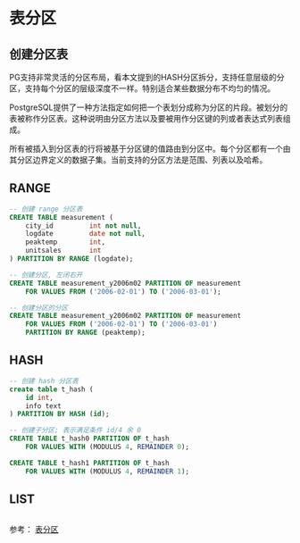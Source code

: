 # 表分区

## 创建分区表
PG支持非常灵活的分区布局，看本文提到的HASH分区拆分，支持任意层级的分区，支持每个分区的层级深度不一样。特别适合某些数据分布不均匀的情况。

PostgreSQL提供了一种方法指定如何把一个表划分成称为分区的片段。被划分的表被称作分区表。这种说明由分区方法以及要被用作分区键的列或者表达式列表组成。

所有被插入到分区表的行将被基于分区键的值路由到分区中。每个分区都有一个由其分区边界定义的数据子集。当前支持的分区方法是范围、列表以及哈希。

## RANGE
```sql
-- 创建 range 分区表
CREATE TABLE measurement (
    city_id         int not null,
    logdate         date not null,
    peaktemp        int,
    unitsales       int
) PARTITION BY RANGE (logdate);

-- 创建分区, 左闭右开
CREATE TABLE measurement_y2006m02 PARTITION OF measurement
    FOR VALUES FROM ('2006-02-01') TO ('2006-03-01');

-- 创建分区的分区
CREATE TABLE measurement_y2006m02 PARTITION OF measurement
    FOR VALUES FROM ('2006-02-01') TO ('2006-03-01')
    PARTITION BY RANGE (peaktemp);
```

## HASH
```sql
-- 创建 hash 分区表
create table t_hash (
    id int, 
    info text
) PARTITION BY HASH (id);

-- 创建子分区; 表示满足条件 id/4 余 0
CREATE TABLE t_hash0 PARTITION OF t_hash 
    FOR VALUES WITH (MODULUS 4, REMAINDER 0);

CREATE TABLE t_hash1 PARTITION OF t_hash 
    FOR VALUES WITH (MODULUS 4, REMAINDER 1);
```

## LIST
```sql

```

参考：
[表分区](http://www.postgres.cn/docs/13/ddl-partitioning.html)